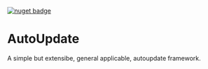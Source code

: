 [![nuget badge](https://img.shields.io/nuget/v/Lucrasoft.AutoUpdate.svg)](https://www.nuget.org/packages/Lucrasoft.AutoUpdate/)

# AutoUpdate
A simple but extensibe, general applicable, autoupdate framework.
